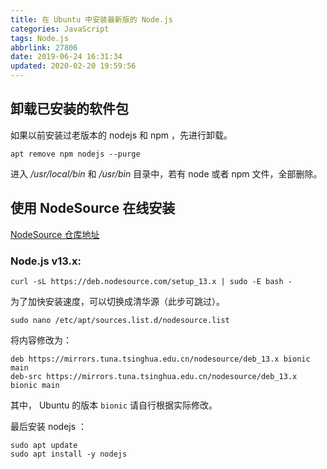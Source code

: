 ```yaml
---
title: 在 Ubuntu 中安装最新版的 Node.js
categories: JavaScript
tags: Node.js
abbrlink: 27806
date: 2019-06-24 16:31:34
updated: 2020-02-20 19:59:56
---
```

## 卸载已安装的软件包

如果以前安装过老版本的 nodejs 和 npm ，先进行卸载。

```
apt remove npm nodejs --purge
```

进入 */usr/local/bin* 和 */usr/bin* 目录中，若有 node 或者 npm 文件，全部删除。

## 使用 NodeSource 在线安装

[NodeSource 仓库地址](https://github.com/nodesource/distributions)

### Node.js v13.x:

```
curl -sL https://deb.nodesource.com/setup_13.x | sudo -E bash -
```

为了加快安装速度，可以切换成清华源（此步可跳过）。

```
sudo nano /etc/apt/sources.list.d/nodesource.list
```

将内容修改为：

```
deb https://mirrors.tuna.tsinghua.edu.cn/nodesource/deb_13.x bionic main
deb-src https://mirrors.tuna.tsinghua.edu.cn/nodesource/deb_13.x bionic main
```

其中， Ubuntu 的版本 `bionic` 请自行根据实际修改。

最后安装 nodejs ：

```
sudo apt update
sudo apt install -y nodejs
```
